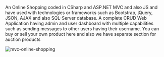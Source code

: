 An Online Shopping coded in CSharp and ASP.NET MVC and also JS and have used with technologies or frameworks such as Bootstrap, jQuery, JSON, AJAX and also SQL-Server database. A complete CRUD Web Application having admin and user dashboard with multiple capabilities such as sending messages to other users having their username. You can buy or sell your own product here and also we have separate section for auction products

![mvc-online-shopping](https://github.com/MatinT-SA/Matin-Online_Shopping-MVC/assets/85360666/f12f67b0-49c4-4cc6-ad8d-39c8e3b58dd0)
